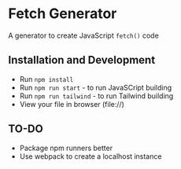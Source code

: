 # Fetch Generator

A generator to create JavaScript `fetch()` code

## Installation and Development

* Run `npm install`
* Run `npm run start` - to run JavaSCript building
* Run `npm run tailwind` - to run Tailwind building
* View your file in browser (file://)

## TO-DO

* Package npm runners better
* Use webpack to create a localhost instance
